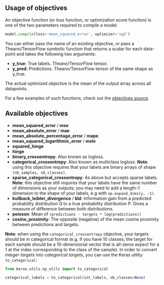 
## Usage of objectives

An objective function (or loss function, or optimization score function) is one of the two parameters required to compile a model:

```python
model.compile(loss='mean_squared_error', optimizer='sgd')
```

You can either pass the name of an existing objective, or pass a Theano/TensorFlow symbolic function that returns a scalar for each data-point and takes the following two arguments:

- __y_true__: True labels. Theano/TensorFlow tensor.
- __y_pred__: Predictions. Theano/TensorFlow tensor of the same shape as y_true.

The actual optimized objective is the mean of the output array across all datapoints.

For a few examples of such functions, check out the [objectives source](https://github.com/fchollet/keras/blob/master/keras/objectives.py).

## Available objectives

- __mean_squared_error__ / __mse__
- __mean_absolute_error__ / __mae__
- __mean_absolute_percentage_error__ / __mape__
- __mean_squared_logarithmic_error__ / __msle__
- __squared_hinge__
- __hinge__
- __binary_crossentropy__: Also known as logloss. 
- __categorical_crossentropy__: Also known as multiclass logloss. __Note__: using this objective requires that your labels are binary arrays of shape `(nb_samples, nb_classes)`.
- __sparse_categorical_crossentropy__: As above but accepts sparse labels. __Note__: this objective still requires that your labels have the same number of dimensions as your outputs; you may need to add a length-1 dimension to the shape of your labels, e.g with `np.expand_dims(y, -1)`.
- __kullback_leibler_divergence__ / __kld__: Information gain from a predicted probability distribution Q to a true probability distribution P. Gives a measure of difference between both distributions.
- __poisson__: Mean of `(predictions - targets * log(predictions))`
- __cosine_proximity__: The opposite (negative) of the mean cosine proximity between predictions and targets.

**Note**: when using the `categorical_crossentropy` objective, your targets should be in categorical format (e.g. if you have 10 classes, the target for each sample should be a 10-dimensional vector that is all-zeros expect for a 1 at the index corresponding to the class of the sample). In order to convert *integer targets* into *categorical targets*, you can use the Keras utility `to_categorical`:

```python
from keras.utils.np_utils import to_categorical

categorical_labels = to_categorical(int_labels, nb_classes=None)
```
